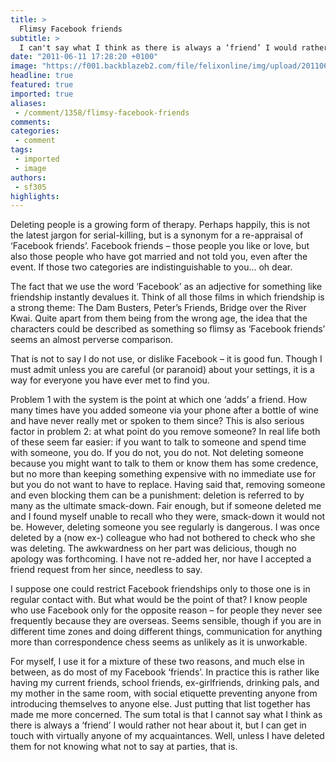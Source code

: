 ```yaml
---
title: >
  Flimsy Facebook friends
subtitle: >
  I can't say what I think as there is always a ‘friend’ I would rather not hear about it
date: "2011-06-11 17:28:20 +0100"
image: "https://f001.backblazeb2.com/file/felixonline/img/upload/201106111828-felix-unfrined.jpg"
headline: true
featured: true
imported: true
aliases:
 - /comment/1358/flimsy-facebook-friends
comments:
categories:
 - comment
tags:
 - imported
 - image
authors:
 - sf305
highlights:
---
```


Deleting people is a growing form of therapy. Perhaps happily, this is not the latest jargon for serial-killing, but is a synonym for a re-appraisal of ‘Facebook friends’. Facebook friends – those people you like or love, but also those people who have got married and not told you, even after the event. If those two categories are indistinguishable to you… oh dear.

The fact that we use the word ‘Facebook’ as an adjective for something like friendship instantly devalues it. Think of all those films in which friendship is a strong theme: The Dam Busters, Peter’s Friends, Bridge over the River Kwai. Quite apart from them being from the wrong age, the idea that the characters could be described as something so flimsy as ‘Facebook friends’ seems an almost perverse comparison.

That is not to say I do not use, or dislike Facebook – it is good fun. Though I must admit unless you are careful (or paranoid) about your settings, it is a way for everyone you have ever met to find you.

Problem 1 with the system is the point at which one ‘adds’ a friend. How many times have you added someone via your phone after a bottle of wine and have never really met or spoken to them since? This is also serious factor in problem 2: at what point do you remove someone? In real life both of these seem far easier: if you want to talk to someone and spend time with someone, you do. If you do not, you do not. Not deleting someone because you might want to talk to them or know them has some credence, but no more than keeping something expensive with no immediate use for but you do not want to have to replace. Having said that, removing someone and even blocking them can be a punishment: deletion is referred to by many as the ultimate smack-down. Fair enough, but if someone deleted me and I found myself unable to recall who they were, smack-down it would not be. However, deleting someone you see regularly is dangerous. I was once deleted by a (now ex-) colleague who had not bothered to check who she was deleting. The awkwardness on her part was delicious, though no apology was forthcoming. I have not re-added her, nor have I accepted a friend request from her since, needless to say.

I suppose one could restrict Facebook friendships only to those one is in regular contact with. But what would be the point of that? I know people who use Facebook only for the opposite reason – for people they never see frequently because they are overseas. Seems sensible, though if you are in different time zones and doing different things, communication for anything more than correspondence chess seems as unlikely as it is unworkable.

For myself, I use it for a mixture of these two reasons, and much else in between, as do most of my Facebook ‘friends’. In practice this is rather like having my current friends, school friends, ex-girlfriends, drinking pals, and my mother in the same room, with social etiquette preventing anyone from introducing themselves to anyone else. Just putting that list together has made me more concerned. The sum total is that I cannot say what I think as there is always a ‘friend’ I would rather not hear about it, but I can get in touch with virtually anyone of my acquaintances. Well, unless I have deleted them for not knowing what not to say at parties, that is.
